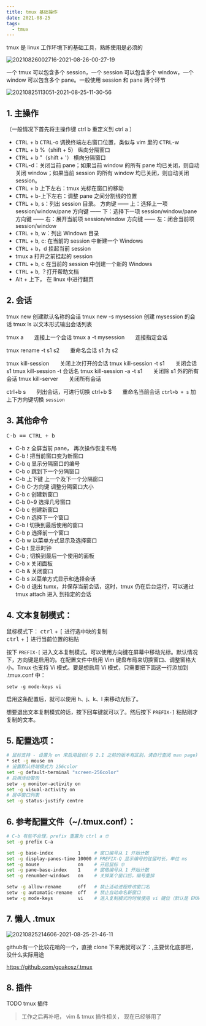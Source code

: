 ```yaml
---
title: tmux 基础操作
date: 2021-08-25
tags:
  - tmux
---
```


tmux 是 linux 工作环境下的基础工具，熟练使用是必须的

![20210826002716-2021-08-26-00-27-19](https://raw.githubusercontent.com/fengwei2002/Pictures_02/master/images/20210826002716-2021-08-26-00-27-19.png)

一个 tmux 可以包含多个 session，一个 session 可以包含多个 window，一个 window 可以包含多个 pane。一般使用 session 和 pane 两个环节

![20210825113051-2021-08-25-11-30-56](https://raw.githubusercontent.com/fengwei2002/Pictures_02/master/images/20210825113051-2021-08-25-11-30-56.png)

## 1. 主操作

（一般情况下首先将主操作键 ctrl b 重定义到 ctrl a ）

- <kbd>CTRL</kbd> + <kbd>b</kbd> <kbd>CTRL</kbd>-o 调换终端左右窗口位置，类似与 vim 里的 <kbd>CTRL</kbd>-w
- <kbd>CTRL</kbd> + <kbd>b</kbd> %（shift + 5） 纵向分隔窗口
- <kbd>CTRL</kbd> + <kbd>b</kbd> "（shift + '） 横向分隔窗口
- <kbd>CTRL</kbd>-d：关闭当前 pane；如果当前 window 的所有 pane 均已关闭，则自动关闭 window；如果当前 session 的所有 window 均已关闭，则自动关闭 session。
- <kbd>CTRL</kbd> + <kbd>b</kbd> 上下左右：tmux 光标在窗口的移动
- <kbd>CTRL</kbd> + <kbd>b</kbd>-上下左右：调整 pane 之间分割线的位置
- <kbd>CTRL</kbd> + <kbd>b</kbd>, s：列出 session 目录。
    方向键 —— 上：选择上一项 session/window/pane
    方向键 —— 下：选择下一项 session/window/pane
    方向键 —— 右：展开当前项 session/window
    方向键 —— 左：闭合当前项 session/window
- <kbd>CTRL</kbd> + <kbd>b</kbd>, w：列出 Windows 目录
- <kbd>CTRL</kbd> + <kbd>b</kbd>, c: 在当前的 session 中新建一个 Windows
- <kbd>CTRL</kbd> + <kbd>b</kbd>，d 挂起当前 session
- tmux a 打开之前挂起的 session
- <kbd>CTRL</kbd> + <kbd>b</kbd>, c 在当前的 session 中创建一个新的 Windows 
- <kbd>CTRL</kbd> + <kbd>b</kbd>, ？打开帮助文档
- Alt + 上下， 在 linux 中进行翻页

## 2. 会话

tmux new 创建默认名称的会话
tmux new -s mysession 创建 mysession 的会话
tmux ls 以文本形式输出会话列表

tmux a　　连接上一个会话
tmux a -t mysession　　连接指定会话

tmux rename -t s1 s2　　重命名会话 s1 为 s2

tmux kill-session　　关闭上次打开的会话
tmux kill-session -t s1　　关闭会话 s1
tmux kill-session -t 会话名
tmux kill-session -a -t s1　　关闭除 s1 外的所有会话
tmux kill-server　　关闭所有会话

ctrl+b s　　列出会话，可进行切换
ctrl+b $　　重命名当前会话
`ctrl+b + s` 加上下方向键切换 `session`

## 3. 其他命令

<kbd>C-b == CTRL + b </kbd>
- C-b z 全屏当前 pane， 再次操作恢复布局
- C-b ! 把当前窗口变为新窗口
- C-b q 显示分隔窗口的编号
- C-b o 跳到下一个分隔窗口
- C-b 上下键 上一个及下一个分隔窗口
- C-b C-方向键 调整分隔窗口大小
- C-b c 创建新窗口
- C-b 0~9 选择几号窗口
- C-b c 创建新窗口
- C-b n 选择下一个窗口
- C-b l 切换到最后使用的窗口
- C-b p 选择前一个窗口
- C-b w 以菜单方式显示及选择窗口
- C-b t 显示时钟
- C-b ; 切换到最后一个使用的面板
- C-b x 关闭面板
- C-b & 关闭窗口
- C-b s 以菜单方式显示和选择会话
- C-b d 退出 tumx，并保存当前会话，这时，tmux 仍在后台运行，可以通过 tmux attach 进入 到指定的会话

## 4. 文本复制模式：

鼠标模式下：
<kbd>ctrl</kbd> + <kbd>[</kbd> 进行选中块的复制  
<kbd>ctrl</kbd> + <kbd>]</kbd> 进行当前位置的粘贴


按下 `PREFIX-[` 进入文本复制模式。可以使用方向键在屏幕中移动光标。默认情况下，方向键是启用的。在配置文件中启用 Vim 键盘布局来切换窗口、调整窗格大小。Tmux 也支持 Vi 模式。要是想启用 Vi 模式，只需要把下面这一行添加到 .tmux.conf 中：


``` 
setw -g mode-keys vi
```

启用这条配置后，就可以使用 h、j、k、l 来移动光标了。

想要退出文本复制模式的话，按下回车键就可以了。然后按下 `PREFIX-]` 粘贴刚才复制的文本。


## 5. 配置选项：


``` sh 
# 鼠标支持 - 设置为 on 来启用鼠标(与 2.1 之前的版本有区别，请自行查阅 man page)
* set -g mouse on
# 设置默认终端模式为 256color
set -g default-terminal "screen-256color"
# 启用活动警告
setw -g monitor-activity on
set -g visual-activity on
# 居中窗口列表
set -g status-justify centre
```


## 6. 参考配置文件（~/.tmux.conf）：

```bash
# C-b 有些不合理，prefix 重置为 ctrl a 🤓
set -g prefix C-a

set -g base-index         1     # 窗口编号从 1 开始计数
set -g display-panes-time 10000 # PREFIX-Q 显示编号的驻留时长，单位 ms
set -g mouse              on    # 开启鼠标 🤓
set -g pane-base-index    1     # 窗格编号从 1 开始计数
set -g renumber-windows   on    # 关掉某个窗口后，编号重排

setw -g allow-rename      off   # 禁止活动进程修改窗口名
setw -g automatic-rename  off   # 禁止自动命名新窗口
setw -g mode-keys         vi    # 进入复制模式的时候使用 vi 键位（默认是 EMACS）🤓
```

## 7. 懒人 .tmux

![20210825214606-2021-08-25-21-46-11](https://raw.githubusercontent.com/fengwei2002/Pictures_02/master/images/20210825214606-2021-08-25-21-46-11.png)

github有一个比较花哨的一个，直接 clone 下来用就可以了：,主要优化底部栏，没什么实际用途

https://github.com/gpakosz/.tmux

## 8. 插件

TODO tmux 插件
> 工作之后再补吧， vim & tmux 插件相关， 现在已经够用了